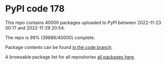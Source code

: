 # PyPI code 178

This repo contains 40000 packages uploaded to PyPI between 
2022-11-23 00:17 and 2022-11-29 20:54.

The repo is 99% (39886/40000) complete.

Package contents can be found [in the code branch](https://github.com/pypi-data/pypi-mirror-178/tree/code/packages).

A browsable package list for all repositories [all packages here](https://pypi-data.github.io/website/repositories/pypi-mirror-178).



